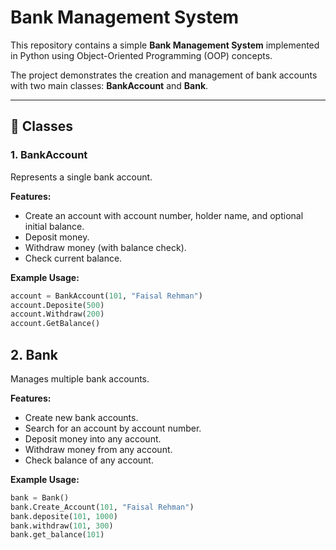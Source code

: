 # Bank Management System

This repository contains a simple **Bank Management System** implemented in Python using Object-Oriented Programming (OOP) concepts.

The project demonstrates the creation and management of bank accounts with two main classes: **BankAccount** and **Bank**.

---

## 🏦 Classes

### 1. BankAccount
Represents a single bank account.  

**Features:**
- Create an account with account number, holder name, and optional initial balance.
- Deposit money.
- Withdraw money (with balance check).
- Check current balance.

**Example Usage:**
```python
account = BankAccount(101, "Faisal Rehman")
account.Deposite(500)
account.Withdraw(200)
account.GetBalance()
```

## 2. Bank
Manages multiple bank accounts.

**Features:**
- Create new bank accounts.
- Search for an account by account number.
- Deposit money into any account.
- Withdraw money from any account.
- Check balance of any account.

**Example Usage:**
```python
bank = Bank()
bank.Create_Account(101, "Faisal Rehman")
bank.deposite(101, 1000)
bank.withdraw(101, 300)
bank.get_balance(101)
```